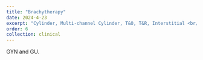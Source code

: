 ```yaml
---
title: "Brachytherapy"
date: 2024-4-23
excerpt: "Cylinder, Multi-channel Cylinder, T&O, T&R, Interstitial <br/><img src='/images/500x300.png'>"
order: 6
collection: clinical
---
```


GYN and GU.
